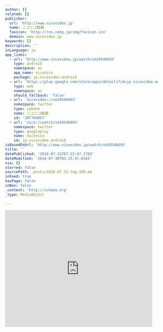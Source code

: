 ```yaml
---
author: []
related: []
publisher:
  url: 'http://www.nicovideo.jp'
  name: ニコニコ動画
  favicon: 'http://res.nimg.jp/img/favicon.ico'
  domain: www.nicovideo.jp
keywords: []
description: ''
inLanguage: ja
app_links:
  - url: 'http://www.nicovideo.jp/watch/sm19546693'
    type: android
    namespace: ai
    app_name: niconico
    package: jp.nicovideo.android
  - url: 'https://play.google.com/store/apps/details?id=jp.nicovideo.android'
    type: web
    namespace: ai
    should_fallback: 'false'
  - url: 'nicovideo://sm19546693'
    namespace: twitter
    type: iphone
    name: ニコニコ動画
    id: '307764057'
  - url: 'nico://watch/sm19546693'
    namespace: twitter
    type: googleplay
    name: niconico
    id: jp.nicovideo.android
isBasedOnUrl: 'http://www.nicovideo.jp/watch/sm19546693'
title: ''
datePublished: '2016-07-31T07:22:47.170Z'
dateModified: '2016-07-30T03:15:47.616Z'
via: {}
starred: false
sourcePath: _posts/2016-07-31-tng-109.md
inFeed: true
hasPage: false
inNav: false
_context: 'http://schema.org'
_type: MediaObject

---
```

<iframe src="http://cdn.embedly.com/widgets/media.html?src=http%3A%2F%2Fext.nicovideo.jp%2Fthumb_watch%2Fsm19546693%3Fthumb_mode%3Dswf%26ap%3D1&amp;url=http%3A%2F%2Fwww.nicovideo.jp%2Fwatch%2Fsm19546693&amp;image=http%3A%2F%2Ftn-skr2.smilevideo.jp%2Fsmile%3Fi%3D19546693.L&amp;key=b7d04c9b404c499eba89ee7072e1c4f7&amp;type=application%2Fx-shockwave-flash&amp;schema=nicovideo" width="485" height="385" scrolling="no" frameborder="0" allowfullscreen="" style=""></iframe>